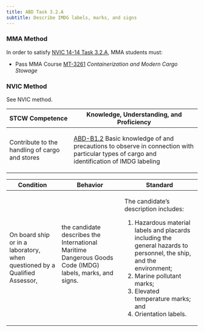 ```yaml
---
title: ABD Task 3.2.A 
subtitle: Describe IMDG labels, marks, and signs
---
```



### MMA Method

In order to satisfy  [NVIC 14-14  Task  3.2.A](/stcw23/assets/images/nvic-14-14.pdf), MMA students must:

* Pass MMA Course  [MT-3261](MT-3261) *Containerization and Modern Cargo Stowage*


### NVIC Method

<a onclick="togglevisibility('nvic_methods')" >See NVIC method.</a>

<div id='nvic_methods' class='hide'>

<table>
<thead>
<tr>
<th class='forty'> STCW Competence </th>
<th class='sixty'> Knowledge, Understanding, and Proficiency </th>
</tr>
</thead>




<tbody>
<tr><td markdown='1'>

Contribute to the handling of cargo and stores

</td><td markdown='1'>

[ABD-B1.2](../../tables/25.html#ABD-B1.2) Basic knowledge of and precautions to observe in connection with particular types of cargo and identification of IMDG labeling

</td></tr>


</tbody>
</table>


<table>
<thead>
<tr><th class='twenty'>  Condition </th><th class='twenty'> Behavior </th><th  class='sixty'>Standard </th></tr>
</thead>
<tbody >



<tr><td markdown='1'>

On board ship or in a laboratory, when questioned by a Qualified Assessor,

</td><td markdown='1'>

the candidate describes the International Maritime Dangerous Goods Code (IMDG) labels, marks, and signs.

<br>

<div class="tooltip">
<span class="tooltiptext">
</span>
</div>


</td><td markdown='1'>

The candidate’s description includes:

1. Hazardous material labels and placards including the general hazards to personnel, the ship, and the environment;
2. Marine pollutant marks;
3. Elevated temperature marks; and
4. Orientation labels. 

</td></tr>
</tbody>
</table>
</div>
